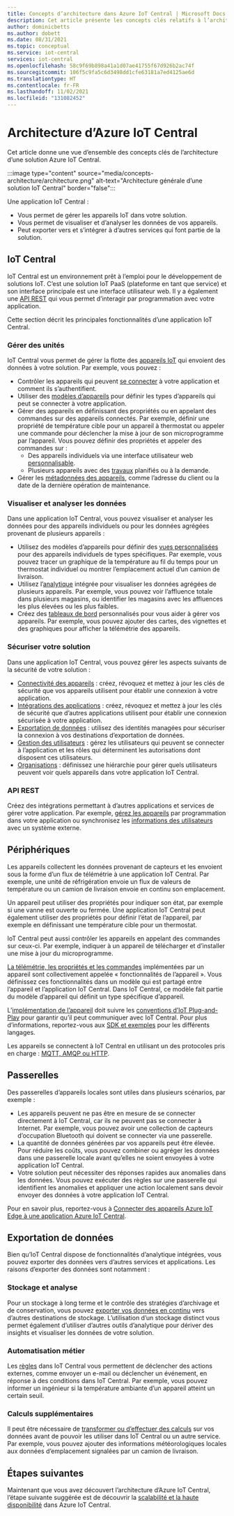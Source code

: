 ```yaml
---
title: Concepts d’architecture dans Azure IoT Central | Microsoft Docs
description: Cet article présente les concepts clés relatifs à l’architecture d’Azure IoT Central
author: dominicbetts
ms.author: dobett
ms.date: 08/31/2021
ms.topic: conceptual
ms.service: iot-central
services: iot-central
ms.openlocfilehash: 58c9f69b898a41a1d07ae41755f67d926b2ac74f
ms.sourcegitcommit: 106f5c9fa5c6d3498dd1cfe63181a7ed4125ae6d
ms.translationtype: HT
ms.contentlocale: fr-FR
ms.lasthandoff: 11/02/2021
ms.locfileid: "131082452"
---
```

# <a name="azure-iot-central-architecture"></a>Architecture d’Azure IoT Central

Cet article donne une vue d’ensemble des concepts clés de l’architecture d’une solution Azure IoT Central.

:::image type="content" source="media/concepts-architecture/architecture.png" alt-text="Architecture générale d’une solution IoT Central" border="false":::

Une application IoT Central :

- Vous permet de gérer les appareils IoT dans votre solution.
- Vous permet de visualiser et d’analyser les données de vos appareils.
- Peut exporter vers et s’intégrer à d’autres services qui font partie de la solution.

## <a name="iot-central"></a>IoT Central

IoT Central est un environnement prêt à l’emploi pour le développement de solutions IoT. C’est une solution IoT PaaS (plateforme en tant que service) et son interface principale est une interface utilisateur web. Il y a également une [API REST](#rest-api) qui vous permet d’interagir par programmation avec votre application.

Cette section décrit les principales fonctionnalités d’une application IoT Central.

### <a name="manage-devices"></a>Gérer des unités

IoT Central vous permet de gérer la flotte des [appareils IoT](#devices) qui envoient des données à votre solution. Par exemple, vous pouvez :

- Contrôler les appareils qui peuvent [se connecter](concepts-get-connected.md) à votre application et comment ils s’authentifient.
- Utiliser des [modèles d’appareils](concepts-device-templates.md) pour définir les types d’appareils qui peut se connecter à votre application.
- Gérer des appareils en définissant des propriétés ou en appelant des commandes sur des appareils connectés. Par exemple, définir une propriété de température cible pour un appareil à thermostat ou appeler une commande pour déclencher la mise à jour de son microprogramme par l’appareil. Vous pouvez définir des propriétés et appeler des commandes sur :
  - Des appareils individuels via une interface utilisateur web [personnalisable](concepts-device-templates.md#views).
  - Plusieurs appareils avec des [travaux](howto-manage-devices-in-bulk.md) planifiés ou à la demande.
- Gérer les [métadonnées des appareils](concepts-device-templates.md#cloud-properties), comme l’adresse du client ou la date de la dernière opération de maintenance.

### <a name="view-and-analyze-data"></a>Visualiser et analyser les données

Dans une application IoT Central, vous pouvez visualiser et analyser les données pour des appareils individuels ou pour les données agrégées provenant de plusieurs appareils :

- Utilisez des modèles d’appareils pour définir des [vues personnalisées](howto-set-up-template.md#views) pour des appareils individuels de types spécifiques. Par exemple, vous pouvez tracer un graphique de la température au fil du temps pour un thermostat individuel ou montrer l’emplacement actuel d’un camion de livraison.
- Utilisez l’[analytique](tutorial-use-device-groups.md) intégrée pour visualiser les données agrégées de plusieurs appareils. Par exemple, vous pouvez voir l’affluence totale dans plusieurs magasins, ou identifier les magasins avec les affluences les plus élevées ou les plus faibles.
- Créez des [tableaux de bord](howto-manage-dashboards.md) personnalisés pour vous aider à gérer vos appareils. Par exemple, vous pouvez ajouter des cartes, des vignettes et des graphiques pour afficher la télémétrie des appareils.  

### <a name="secure-your-solution"></a>Sécuriser votre solution

Dans une application IoT Central, vous pouvez gérer les aspects suivants de la sécurité de votre solution :

- [Connectivité des appareils](concepts-get-connected.md) : créez, révoquez et mettez à jour les clés de sécurité que vos appareils utilisent pour établir une connexion à votre application.
- [Intégrations des applications](howto-authorize-rest-api.md#get-an-api-token) : créez, révoquez et mettez à jour les clés de sécurité que d’autres applications utilisent pour établir une connexion sécurisée à votre application.
- [Exportation de données](howto-export-data.md#connection-options) : utilisez des identités managées pour sécuriser la connexion à vos destinations d’exportation de données.
- [Gestion des utilisateurs](howto-manage-users-roles.md) : gérez les utilisateurs qui peuvent se connecter à l’application et les rôles qui déterminent les autorisations dont disposent ces utilisateurs.
- [Organisations](howto-create-organizations.md) : définissez une hiérarchie pour gérer quels utilisateurs peuvent voir quels appareils dans votre application IoT Central.

### <a name="rest-api"></a>API REST

Créez des intégrations permettant à d’autres applications et services de gérer votre application. Par exemple, [gérez les appareils](howto-control-devices-with-rest-api.md) par programmation dans votre application ou synchronisez les [informations des utilisateurs](howto-manage-users-roles-with-rest-api.md) avec un système externe.

## <a name="devices"></a>Périphériques

Les appareils collectent les données provenant de capteurs et les envoient sous la forme d’un flux de télémétrie à une application IoT Central. Par exemple, une unité de réfrigération envoie un flux de valeurs de température ou un camion de livraison envoie en continu son emplacement.

Un appareil peut utiliser des propriétés pour indiquer son état, par exemple si une vanne est ouverte ou fermée. Une application IoT Central peut également utiliser des propriétés pour définir l’état de l’appareil, par exemple en définissant une température cible pour un thermostat.

IoT Central peut aussi contrôler les appareils en appelant des commandes sur ceux-ci. Par exemple, indiquer à un appareil de télécharger et d’installer une mise à jour du microprogramme.

[La télémétrie, les propriétés et les commandes](concepts-telemetry-properties-commands.md) implémentées par un appareil sont collectivement appelée « fonctionnalités de l’appareil ». Vous définissez ces fonctionnalités dans un modèle qui est partagé entre l’appareil et l’application IoT Central. Dans IoT Central, ce modèle fait partie du modèle d’appareil qui définit un type spécifique d’appareil.

L’[implémentation de l’appareil](tutorial-connect-device.md) doit suivre les [conventions d’IoT Plug-and-Play](../../iot-develop/concepts-convention.md) pour garantir qu’il peut communiquer avec IoT Central. Pour plus d’informations, reportez-vous aux [SDK et exemples](../../iot-develop/libraries-sdks.md) pour les différents langages.

Les appareils se connectent à IoT Central en utilisant un des protocoles pris en charge : [MQTT, AMQP ou HTTP](../../iot-hub/iot-hub-devguide-protocols.md).

## <a name="gateways"></a>Passerelles

Des passerelles d’appareils locales sont utiles dans plusieurs scénarios, par exemple :

- Les appareils peuvent ne pas être en mesure de se connecter directement à IoT Central, car ils ne peuvent pas se connecter à Internet. Par exemple, vous pouvez avoir une collection de capteurs d’occupation Bluetooth qui doivent se connecter via une passerelle.
- La quantité de données générées par vos appareils peut être élevée. Pour réduire les coûts, vous pouvez combiner ou agréger les données dans une passerelle locale avant qu’elles ne soient envoyées à votre application IoT Central.
- Votre solution peut nécessiter des réponses rapides aux anomalies dans les données. Vous pouvez exécuter des règles sur une passerelle qui identifient les anomalies et appliquer une action localement sans devoir envoyer des données à votre application IoT Central.

Pour en savoir plus, reportez-vous à [Connecter des appareils Azure IoT Edge à une application Azure IoT Central](concepts-iot-edge.md).

## <a name="data-export"></a>Exportation de données

Bien qu’IoT Central dispose de fonctionnalités d’analytique intégrées, vous pouvez exporter des données vers d’autres services et applications. Les raisons d’exporter des données sont notamment :

### <a name="storage-and-analysis"></a>Stockage et analyse

Pour un stockage à long terme et le contrôle des stratégies d’archivage et de conservation, vous pouvez [exporter vos données en continu](howto-export-data.md) vers d’autres destinations de stockage. L’utilisation d’un stockage distinct vous permet également d’utiliser d’autres outils d’analytique pour dériver des insights et visualiser les données de votre solution.

### <a name="business-automation"></a>Automatisation métier

Les [règles](howto-configure-rules-advanced.md) dans IoT Central vous permettent de déclencher des actions externes, comme envoyer un e-mail ou déclencher un événement, en réponse à des conditions dans IoT Central. Par exemple, vous pouvez informer un ingénieur si la température ambiante d’un appareil atteint un certain seuil.

### <a name="additional-computation"></a>Calculs supplémentaires

Il peut être nécessaire de [transformer ou d’effectuer des calculs](howto-transform-data.md) sur vos données avant de pouvoir les utiliser dans IoT Central ou un autre service. Par exemple, vous pouvez ajouter des informations météorologiques locales aux données d’emplacement signalées par un camion de livraison.

## <a name="next-steps"></a>Étapes suivantes

Maintenant que vous avez découvert l’architecture d’Azure IoT Central, l’étape suivante suggérée est de découvrir la [scalabilité et la haute disponibilité](concepts-scalability-availability.md) dans Azure IoT Central.
